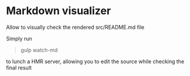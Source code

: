 # Markdown visualizer

Allow to visually check the rendered src/README.md file

Simply run

> gulp watch-md

to lunch a HMR server, allowing you to edit the source while checking the final result
